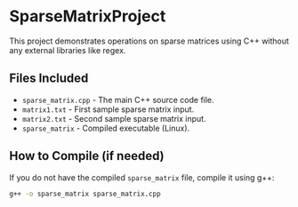 # SparseMatrixProject

This project demonstrates operations on sparse matrices using C++ without any external libraries like regex.

## Files Included
- `sparse_matrix.cpp` - The main C++ source code file.
- `matrix1.txt` - First sample sparse matrix input.
- `matrix2.txt` - Second sample sparse matrix input.
- `sparse_matrix` - Compiled executable (Linux).

## How to Compile (if needed)
If you do not have the compiled `sparse_matrix` file, compile it using g++:

```bash
g++ -o sparse_matrix sparse_matrix.cpp

